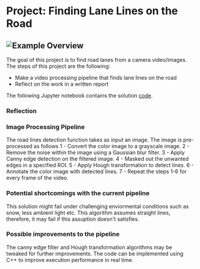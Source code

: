 # **Project: Finding Lane Lines on the Road** 
![Example](/test_images/solidYellowCurve2.jpg)
Overview
---

The goal of this project is to find road lanes from a camera video/images. The steps of this project are the following:
* Make a video processing pipeline that finds lane lines on the road 
* Reflect on the work in a written report

The following Jupyter notebook contains the solution [code](https://github.com/dringakn/CarND-LaneLines-P1/blob/master/P1.ipynb).

### Reflection

### Image Processing Pipeline

The road lines detection function takes as input an image. The image is pre-processed as follows
1 - Convert the color image to a grayscale image.
2 - Remove the noise within the image using a Gaussian blur filter.
3 - Apply Canny edge detection on the filtered image.
4 - Masked out the unwanted edges in a specified ROI.
5 - Apply Hough transformation to detect lines.
6 - Annotate the color image with detected lines.
7 - Repeat the steps 1-6 for every frame of the video.

### Potential shortcomings with the current pipeline

This solution might fail under challenging enviormental conditions such as snow, less ambient light etc.
This algorithm assumes straight lines, therefore, it may fail if this assuption doesn't satisfies.

### Possible improvements to the pipeline

The canny edge filter and Hough transformation algorithms may be tweaked for further improvements.
The code can be implemented using C++ to improve execution performance in real time.

